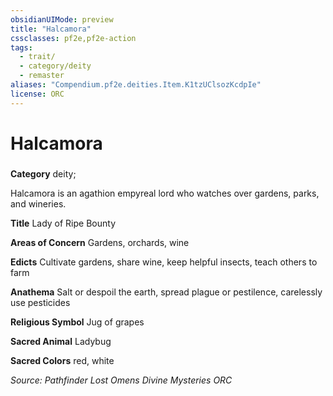 ```yaml
---
obsidianUIMode: preview
title: "Halcamora"
cssclasses: pf2e,pf2e-action
tags:
  - trait/
  - category/deity
  - remaster
aliases: "Compendium.pf2e.deities.Item.K1tzUClsozKcdpIe"
license: ORC
---
```

# Halcamora

### 

**Category** deity; 




Halcamora is an agathion empyreal lord who watches over gardens, parks, and wineries.

**Title** Lady of Ripe Bounty

**Areas of Concern** Gardens, orchards, wine

**Edicts** Cultivate gardens, share wine, keep helpful insects, teach others to farm

**Anathema** Salt or despoil the earth, spread plague or pestilence, carelessly use pesticides

**Religious Symbol** Jug of grapes

**Sacred Animal** Ladybug

**Sacred Colors** red, white

*Source: Pathfinder Lost Omens Divine Mysteries*
*ORC*